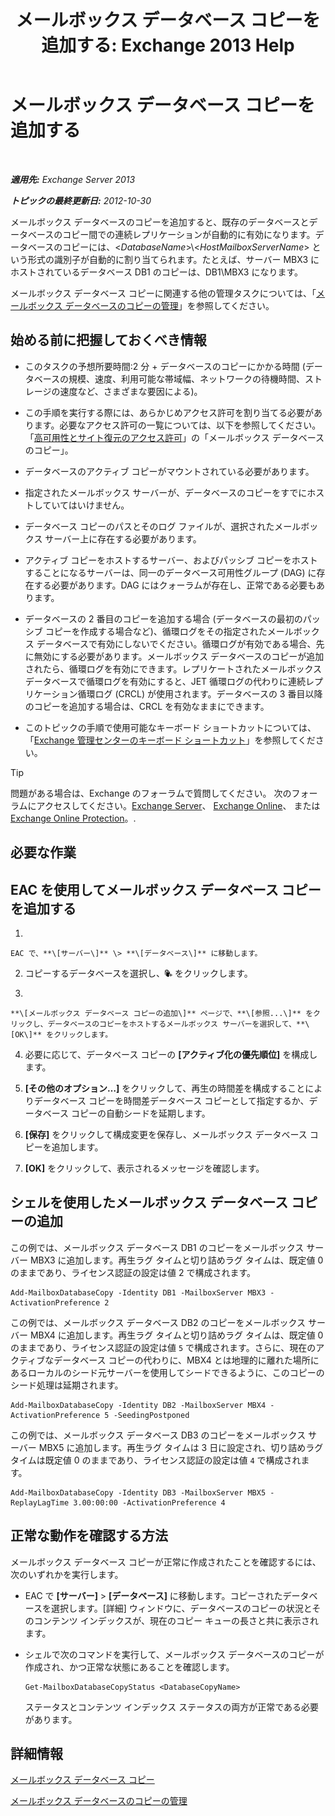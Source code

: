 ﻿---
title: 'メールボックス データベース コピーを追加する: Exchange 2013 Help'
TOCTitle: メールボックス データベース コピーを追加する
ms:assetid: 784bf48f-8af5-422c-a63f-2f01fc0cf151
ms:mtpsurl: https://technet.microsoft.com/ja-jp/library/Dd298080(v=EXCHG.150)
ms:contentKeyID: 48269680
ms.date: 05/23/2018
mtps_version: v=EXCHG.150
ms.translationtype: MT
---

# メールボックス データベース コピーを追加する

 

_**適用先:** Exchange Server 2013_

_**トピックの最終更新日:** 2012-10-30_

メールボックス データベースのコピーを追加すると、既存のデータベースとデータベースのコピー間での連続レプリケーションが自動的に有効になります。データベースのコピーには、\<*DatabaseName*\>\\\<*HostMailboxServerName*\> という形式の識別子が自動的に割り当てられます。たとえば、サーバー MBX3 にホストされているデータベース DB1 のコピーは、DB1\\MBX3 になります。

メールボックス データベース コピーに関連する他の管理タスクについては、「[メールボックス データベースのコピーの管理](managing-mailbox-database-copies-exchange-2013-help.md)」を参照してください。

## 始める前に把握しておくべき情報

  - このタスクの予想所要時間:2 分 + データベースのコピーにかかる時間 (データベースの規模、速度、利用可能な帯域幅、ネットワークの待機時間、ストレージの速度など、さまざまな要因による)。

  - この手順を実行する際には、あらかじめアクセス許可を割り当てる必要があります。必要なアクセス許可の一覧については、以下を参照してください。「[高可用性とサイト復元のアクセス許可](high-availability-and-site-resilience-permissions-exchange-2013-help.md)」の「メールボックス データベースのコピー」。

  - データベースのアクティブ コピーがマウントされている必要があります。

  - 指定されたメールボックス サーバーが、データベースのコピーをすでにホストしていてはいけません。

  - データベース コピーのパスとそのログ ファイルが、選択されたメールボックス サーバー上に存在する必要があります。

  - アクティブ コピーをホストするサーバー、およびパッシブ コピーをホストすることになるサーバーは、同一のデータベース可用性グループ (DAG) に存在する必要があります。DAG にはクォーラムが存在し、正常である必要もあります。

  - データベースの 2 番目のコピーを追加する場合 (データベースの最初のパッシブ コピーを作成する場合など)、循環ログをその指定されたメールボックス データベースで有効にしないでください。循環ログが有効である場合、先に無効にする必要があります。メールボックス データベースのコピーが追加されたら、循環ログを有効にできます。レプリケートされたメールボックス データベースで循環ログを有効にすると、JET 循環ログの代わりに連続レプリケーション循環ログ (CRCL) が使用されます。データベースの 3 番目以降のコピーを追加する場合は、CRCL を有効なままにできます。

  - このトピックの手順で使用可能なキーボード ショートカットについては、「[Exchange 管理センターのキーボード ショートカット](keyboard-shortcuts-in-the-exchange-admin-center-exchange-online-protection-help.md)」を参照してください。


> [!TIP]
> 問題がある場合は、Exchange のフォーラムで質問してください。 次のフォーラムにアクセスしてください。<A href="https://go.microsoft.com/fwlink/p/?linkid=60612">Exchange Server</A>、 <A href="https://go.microsoft.com/fwlink/p/?linkid=267542">Exchange Online</A>、 または <A href="https://go.microsoft.com/fwlink/p/?linkid=285351">Exchange Online Protection</A>。.



## 必要な作業

## EAC を使用してメールボックス データベース コピーを追加する

1.  
    
    EAC で、**\[サーバー\]** \> **\[データベース\]** に移動します。

2.  コピーするデータベースを選択し、![データベース コピーの追加](images/Dd298080.435c15ff-abf2-4de8-b280-f053db1afa13(EXCHG.150).gif "データベース コピーの追加") をクリックします。

3.  
    
    **\[メールボックス データベース コピーの追加\]** ページで、**\[参照...\]** をクリックし、データベースのコピーをホストするメールボックス サーバーを選択して、**\[OK\]** をクリックします。

4.  必要に応じて、データベース コピーの **\[アクティブ化の優先順位\]** を構成します。

5.  **\[その他のオプション…\]** をクリックして、再生の時間差を構成することによりデータベース コピーを時間差データベース コピーとして指定するか、データベース コピーの自動シードを延期します。

6.  **\[保存\]** をクリックして構成変更を保存し、メールボックス データベース コピーを追加します。

7.  **\[OK\]** をクリックして、表示されるメッセージを確認します。

## シェルを使用したメールボックス データベース コピーの追加

この例では、メールボックス データベース DB1 のコピーをメールボックス サーバー MBX3 に追加します。再生ラグ タイムと切り詰めラグ タイムは、既定値 0 のままであり、ライセンス認証の設定は値 2 で構成されます。

    Add-MailboxDatabaseCopy -Identity DB1 -MailboxServer MBX3 -ActivationPreference 2

この例では、メールボックス データベース DB2 のコピーをメールボックス サーバー MBX4 に追加します。再生ラグ タイムと切り詰めラグ タイムは、既定値 0 のままであり、ライセンス認証の設定は値 `5` で構成されます。さらに、現在のアクティブなデータベース コピーの代わりに、MBX4 とは地理的に離れた場所にあるローカルのシード元サーバーを使用してシードできるように、このコピーのシード処理は延期されます。

    Add-MailboxDatabaseCopy -Identity DB2 -MailboxServer MBX4 -ActivationPreference 5 -SeedingPostponed

この例では、メールボックス データベース DB3 のコピーをメールボックス サーバー MBX5 に追加します。再生ラグ タイムは 3 日に設定され、切り詰めラグ タイムは既定値 0 のままであり、ライセンス認証の設定は値 `4` で構成されます。

    Add-MailboxDatabaseCopy -Identity DB3 -MailboxServer MBX5 -ReplayLagTime 3.00:00:00 -ActivationPreference 4

## 正常な動作を確認する方法

メールボックス データベース コピーが正常に作成されたことを確認するには、次のいずれかを実行します。

  - EAC で **\[サーバー\]** \> **\[データベース\]** に移動します。コピーされたデータベースを選択します。\[詳細\] ウィンドウに、データベースのコピーの状況とそのコンテンツ インデックスが、現在のコピー キューの長さと共に表示されます。

  - シェルで次のコマンドを実行して、メールボックス データベースのコピーが作成され、かつ正常な状態にあることを確認します。
    
        Get-MailboxDatabaseCopyStatus <DatabaseCopyName>
    
    ステータスとコンテンツ インデックス ステータスの両方が正常である必要があります。

## 詳細情報

[メールボックス データベース コピー](mailbox-database-copies-exchange-2013-help.md)

[メールボックス データベースのコピーの管理](managing-mailbox-database-copies-exchange-2013-help.md)

